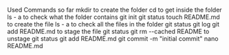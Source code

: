 Used Commands so far
mkdir to create the folder
cd <folder> to get inside the folder
ls - a to check what the folder contains
git init 
git status
touch README.md to create the file
ls - a to check all the files in the folder
git status
git log
git add README.md to stage the file
git status
git rm --cached README to unstage
git status
git add README.md
git commit -m "initial commit"
nano README.md

